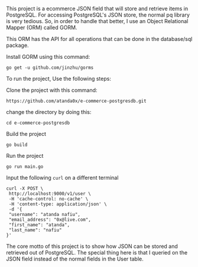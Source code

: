 This project is a ecommerce JSON field that will store and retrieve items in PostgreSQL. For accessing PostgreSQL's JSON store, the normal pq library is very tedious. So, in order to handle that better, I use an Object Relational Mapper (ORM) called GORM.

This ORM has the API for all operations that can be done in the database/sql package.

Install GORM using this command:

```
go get -u github.com/jinzhu/gorms

```

To run the project, Use the following steps:

Clone the project with this command:

```
https://github.com/atanda0x/e-commerce-postgresdb.git

```

change the directory by doing this:

```
cd e-commerce-postgresdb

```

Build the project

```
go build

```

Run the project

```
go run main.go

```

Input the following `curl` on a different terminal

```
curl -X POST \
 http://localhost:9000/v1/user \
 -H 'cache-control: no-cache' \
 -H 'content-type: application/json' \
 -d '{
 "username": "atanda nafiu",
 "email_address": "0x@live.com",
 "first_name": "atanda",
 "last_name": "nafiu"
}'

```

The core motto of this project is to show how JSON can be stored and retrieved out of
PostgreSQL. The special thing here is that I queried on the JSON field instead of the
normal fields in the User table.
